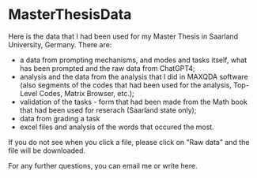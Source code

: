 # MasterThesisData
Here is the data that I had been used for my Master Thesis in Saarland University, Germany. There are:
- a data from prompting mechanisms, and modes and tasks itself, what has been prompted and the raw data from ChatGPT4;
- analysis and the data from the analysis that I did in MAXQDA software (also segments of the codes that had been used for the analysis, Top-Level Codes, Matrix Browser, etc.);
- validation of the tasks - form that had been made from the Math book that had been used for reserach (Saarland state only);
- data from grading a task
- excel files and analysis of the words that occured the most.

If you do not see when you click a file, please click on "Raw data" and the file will be downloaded.

For any further questions, you can email me or write here. 
